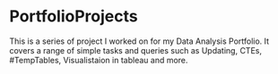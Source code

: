 # PortfolioProjects

This is a series of project I worked on for my Data Analysis Portfolio.
It covers a range of simple tasks and queries such as Updating, CTEs, #TempTables, Visualistaion in tableau and more.
